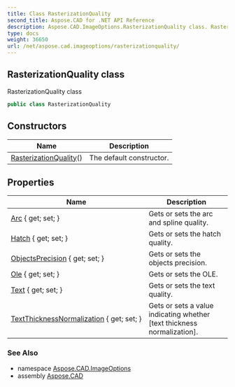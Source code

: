 ```yaml
---
title: Class RasterizationQuality
second_title: Aspose.CAD for .NET API Reference
description: Aspose.CAD.ImageOptions.RasterizationQuality class. RasterizationQuality class
type: docs
weight: 36650
url: /net/aspose.cad.imageoptions/rasterizationquality/
---
```

## RasterizationQuality class

RasterizationQuality class

```csharp
public class RasterizationQuality
```

## Constructors

| Name | Description |
| --- | --- |
| [RasterizationQuality](rasterizationquality/)() | The default constructor. |

## Properties

| Name | Description |
| --- | --- |
| [Arc](../../aspose.cad.imageoptions/rasterizationquality/arc/) { get; set; } | Gets or sets the arc and spline quality. |
| [Hatch](../../aspose.cad.imageoptions/rasterizationquality/hatch/) { get; set; } | Gets or sets the hatch quality. |
| [ObjectsPrecision](../../aspose.cad.imageoptions/rasterizationquality/objectsprecision/) { get; set; } | Gets or sets the objects precision. |
| [Ole](../../aspose.cad.imageoptions/rasterizationquality/ole/) { get; set; } | Gets or sets the OLE. |
| [Text](../../aspose.cad.imageoptions/rasterizationquality/text/) { get; set; } | Gets or sets the text quality. |
| [TextThicknessNormalization](../../aspose.cad.imageoptions/rasterizationquality/textthicknessnormalization/) { get; set; } | Gets or sets a value indicating whether [text thickness normalization]. |

### See Also

* namespace [Aspose.CAD.ImageOptions](../../aspose.cad.imageoptions/)
* assembly [Aspose.CAD](../../)


